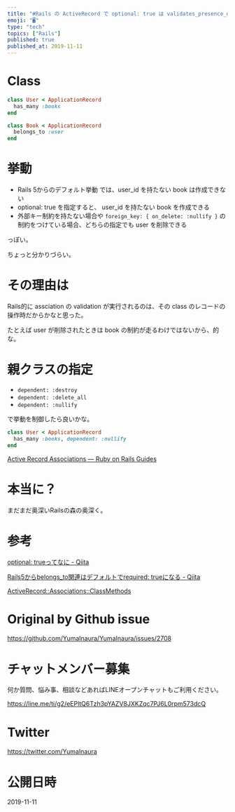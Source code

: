 ```yaml
---
title: "#Rails の ActiveRecord で optional: true は validates_presence_of を無効化するの"
emoji: "🖥"
type: "tech"
topics: ["Rails"]
published: true
published_at: 2019-11-11
---
```


# Class

```rb
class User < ApplicationRecord
  has_many :books
end
```

```rb
class Book < ApplicationRecord
  belongs_to :user
end
```

# 挙動

- Rails 5からのデフォルト挙動 では、user_id を持たない book は作成できない
- optional: true を指定すると、 user_id を持たない book を作成できる
- 外部キー制約を持たない場合や `foreign_key: { on_delete: :nullify }` の制約をつけている場合、どちらの指定でも user を削除できる

っぽい。

ちょっと分かりづらい。

# その理由は

Rails的に assciation の validation が実行されるのは、その class のレコードの操作時だからかなと思った。

たとえば user が削除されたときは book の制約が走るわけではないから、的な。

# 親クラスの指定

- `dependent: :destroy`
- `dependent: :delete_all`
- `dependent: :nullify`

で挙動を制御したら良いかな。

```rb
class User < ApplicationRecord
  has_many :books, dependent: :nullify
end
```

[Active Record Associations — Ruby on Rails Guides](https://guides.rubyonrails.org/association_basics.html#options-for-has-one)

# 本当に？

まだまだ奥深いRailsの森の奥深く。

# 参考

[optional: trueってなに - Qiita](https://qiita.com/ryoryomaru/items/7e401f9600fb11c20215)

[Rails5からbelongs_to関連はデフォルトでrequired: trueになる - Qiita](https://qiita.com/iguchi1124/items/218e35a145f372062ea4)

[ActiveRecord::Associations::ClassMethods](https://api.rubyonrails.org/classes/ActiveRecord/Associations/ClassMethods.html#method-i-belongs_to)

# Original by Github issue

https://github.com/YumaInaura/YumaInaura/issues/2708








<!-- Update From Qiita API -->

# チャットメンバー募集


何か質問、悩み事、相談などあればLINEオープンチャットもご利用ください。

https://line.me/ti/g2/eEPltQ6Tzh3pYAZV8JXKZqc7PJ6L0rpm573dcQ





# Twitter


https://twitter.com/YumaInaura


<!-- Update From Qiita API -->



# 公開日時

2019-11-11
